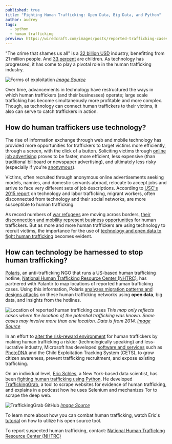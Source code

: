 ```yaml
---
published: true
title: "Fighting Human Trafficking: Open Data, Big Data, and Python"
author: audrey
tags:
  - python
  - human trafficking
preview: https://wiredcraft.com/images/posts/reported-trafficking-cases.png
---
```


"The crime that shames us all" is a [32 billion USD](http://www.ilo.org/global/about-the-ilo/newsroom/comment-analysis/WCMS_181922/lang--it/index.htm) industry, benefitting from 21 million people. And [33 percent](https://www.unodc.org/documents/data-and-analysis/glotip/GLOTIP_2014_full_report.pdf) are children. As technology has progressed, it has come to play a pivotal role in the human trafficking industry. 

![Forms of exploitation](https://wiredcraft.com/images/posts/forms-of-exploitation.png)
*[Image Source](http://www.ilo.org/global/about-the-ilo/newsroom/comment-analysis/WCMS_181922/lang--it/index.htm)*

<!-- more -->

Over time, advancements in technology have restructured the ways in which human traffickers (and their businesses) operate; large scale trafficking has become simultaneously more profitable and more complex. Though, as technology can connect human traffickers to their victims, it also can serve to catch traffickers in action.

## How do human traffickers use technology?

The rise of information exchange through web and mobile technology has provided more opportunities for traffickers to target victims more efficiently, through a screen, with the click of a button. Soliciting victims through [online job advertising](http://communicationleadership.usc.edu/pubs/USC_Tech%20and%20Labor%20Trafficking_Feb2015.pdf) proves to be faster, more efficient, less expensive (than traditional billboard or newspaper advertising), and ultimately less risky (especially if you're [anonymous](http://www.pcadvisor.co.uk/how-to/internet/what-is-dark-web-how-access-dark-web-deep-3593569/)). 

Victims, often recruited through anonymous online advertisements seeking models, nannies, and domestic servants abroad, relocate to accept jobs and arrive to face very different sets of job descriptions. According to [USC's 2015 report](http://communicationleadership.usc.edu/pubs/USC_Tech%20and%20Labor%20Trafficking_Feb2015.pdf) on technology and labor trafficking, migrant workers, often disconnected from technology and their social networks, are more susceptible to human trafficking. 

As record numbers of [war refugees](http://syrianrefugees.eu/) are moving across borders, [their disconnection and mobility represent business opportunities](http://astanatimes.com/2015/07/lets-use-un-world-day-against-trafficking-in-persons-to-help-end-this-crime/) for human traffickers. But as more and more human traffickers are using technology to recruit victims, the importance for the use of [technology and open data to fight human trafficking](https://agenda.weforum.org/2015/02/how-data-can-help-fight-human-trafficking/) becomes evident. 

## How can technology be harnessed to stop human trafficking?

[Polaris](http://www.polarisproject.org/), an anti-trafficking NGO that runs a US-based human trafficking hotline, [National Human Trafficking Resource Center (NHTRC)](http://www.traffickingresourcecenter.org/), has partnered with Palantir to map locations of reported human trafficking cases. Using this information, Polaris [analyzes migration patterns and designs attacks](https://www.polarisproject.org/what-we-do/data-analysis-program) on these human trafficking networks using **open data**, big data, and insights from the hotlines.  

![Location of reported human trafficking cases](https://wiredcraft.com/images/posts/reported-human-trafficking-cases.png)
*This map only reflects cases where the location of the potential trafficking was known. Some cases may involve more than one location. Data is from 2014.*
*[Image Source](http://www.polarisproject.org/storage/documents/2014statistics.pdf)*

In an effort to [alter the risk-reward environment](http://mscorpnews.blob.core.windows.net/ncmedia/2015/06/Tech-Human-Trafficking-Whitepaper.pdf) for human traffickers by making human trafficking a riskier (technologically speaking) and less-lucrative industry, Microsoft has developed [software and services](https://news.microsoft.com/apac/2015/06/22/fighting-human-trafficking-with-technology/) such as [PhotoDNA](https://www.microsoft.com/en-us/photodna) and the Child Exploitation Tracking System (CETS), to grow citizen awareness, prevent trafficking recruitment, and expose existing trafficking.

On an individual level, [Eric Schles](https://github.com/EricSchles/data_festival_2015), a New York-based data scientist, has been [fighting human trafficking using Python](http://podcastinit.com/episode-12-eric-schles-on-fighting-human-trafficking-with-python.html). He developed [TraffickingGrab](https://github.com/EricSchles/traffickingGrab), a tool to scrape websites for evidence of human trafficking, and explains in a podcast how he uses Selenium and mechanizes Tor to scrape the deep web.  

![TraffickingGrab GitHub](https://wiredcraft.com/images/posts/trafficking-grab.png)
*[Image Source](https://github.com/EricSchles/traffickingGrab)*

To learn more about how you can combat human trafficking, watch Eric's [tutorial](https://www.youtube.com/watch?v=xcWY5SQBWFU) on how to utilize his open source tool.     

To report suspected human trafficking, contact: [National Human Trafficking Resource Center (NHTRC)](http://www.traffickingresourcecenter.org/)

